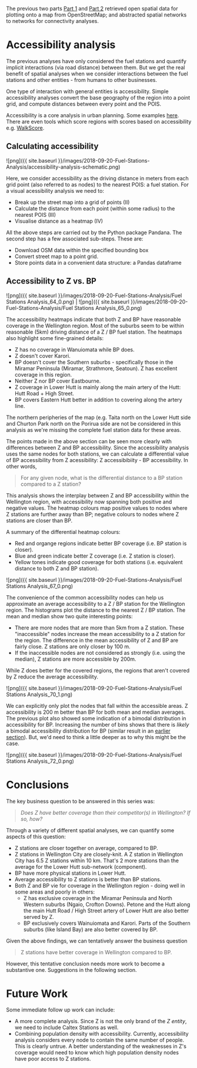 The previous two parts [Part 1](https://shriv.github.io/Fuel-Stations-Analysis-Part-1/) and [Part 2](https://shriv.github.io/Fuel-Stations-Analysis-Part-2/) retrieved open spatial data for plotting onto a map from OpenStreetMap; and abstracted spatial networks to networks for connectivity analyses.

# Accessibility analysis
The previous analyses have only considered the fuel stations and quantify implicit interactions (via road distance) between them. But we get the real benefit of spatial analyses when we consider interactions between the fuel stations and other entities - from humans to other businesses.

One type of interaction with general entities is accessibility. Simple accessibility analyses convert the base geography of the region into a point grid, and compute distances between every point and the POIS. 

Accessibility is a core analysis in urban planning. Some examples [here](https://www.slideshare.net/DimkaG/transitaccess-27460698). There are even tools which score regions with scores based on accessibility
e.g. [WalkScore](https://www.walkscore.com/). 

## Calculating accessibility
![png]({{ site.baseurl }}/images/2018-09-20-Fuel-Stations-Analysis/accessibility-analysis-schematic.png)

Here, we consider accessibility as the driving distance in meters from each grid point (also referred to as nodes) to the nearest POIS: a fuel station. For a visual acessibility analysis we need to: 
- Break up the street map into a grid of points (II) 
- Calculate the distance from each point (within some radius) to the nearest POIS (III) 
- Visualise distance as a heatmap (IV)

All the above steps are carried out by the Python package Pandana. The second step has a few associated sub-steps. These are: 
- Download OSM data within the specified bounding box 
- Convert street map to a point grid. 
- Store points data in a convenient data structure: a Pandas dataframe 

## Accessibility to Z vs. BP

![png]({{ site.baseurl }}/images/2018-09-20-Fuel-Stations-Analysis/Fuel Stations Analysis_64_0.png) |  ![png]({{ site.baseurl }}/images/2018-09-20-Fuel-Stations-Analysis/Fuel Stations Analysis_65_0.png)

The accessibility heatmaps indicate that both Z and BP have reasonable coverage in the Wellington region. Most of the suburbs seem to be within reasonable (5km) driving distance of a Z / BP fuel station. The heatmaps also highlight some fine-grained details:
- Z has no coverage in Wanuiomata while BP does.
- Z doesn't cover Karori.
- BP doesn't cover the Southern suburbs - specifically those in the Miramar Peninsula (Miramar, Strathmore, Seatoun). Z has excellent coverage in this region. 
- Neither Z nor BP cover Eastbourne. 
- Z coverage in Lower Hutt is mainly along the main artery of the Hutt: Hutt Road + High Street. 
- BP covers Eastern Hutt better in addition to covering along the artery line. 

The northern peripheries of the map (e.g. Taita north on the Lower Hutt side and Churton Park north on the Porirua side are not be considered in this analysis as we're missing the complete fuel station data for these areas. 

The points made in the above section can be seen more clearly with differences between Z and BP accessibility. Since the accessibility analysis uses the same nodes for both stations, we can calculate a differential value of BP accessibility from Z acessibility: Z accessibibiity - BP accessibility. In other words, 
> For any given node, what is the differential distance to a BP station compared to a Z station?

This analysis shows the interplay between Z and BP accessibility within the Wellington region, with accessibility now spanning both positive and negative values. The heatmap colours map positive values to nodes where Z stations are further away than BP; negative colours to nodes where Z stations are closer than BP. 

A summary of the differential heatmap colours:
- Red and organge regions indicate better BP coverage (i.e. BP station is closer).
- Blue and green indicate better Z coverage (i.e. Z station is closer).
- Yellow tones indicate good coverage for both stations (i.e. equivalent distance to both Z and BP station). 

![png]({{ site.baseurl }}/images/2018-09-20-Fuel-Stations-Analysis/Fuel Stations Analysis_67_0.png)

The convenience of the common accessibility nodes can help us approximate an average accessibility to a Z / BP station for the Wellington region. The histograms plot the distance to the nearest Z / BP station. The mean and median show two quite interesting points:
- There are more nodes that are more than 5km from a Z station. These "inaccessible" nodes increase the mean accessibility to a Z station for the region. The difference in the mean accessibility of Z and BP are fairly close.  Z stations are only closer by 100 m. 
- If the inaccessible nodes are not considered as strongly (i.e. using the median), Z stations are more accessible by 200m. 

While Z does better for the covered regions, the regions that aren't covered by Z reduce the average accessibility.  

![png]({{ site.baseurl }}/images/2018-09-20-Fuel-Stations-Analysis/Fuel Stations Analysis_70_1.png)


We can explicitly only plot the nodes that fall within the accessible areas. Z accessibility is 200 m better than BP for both mean and median averages. The previous plot also showed some indication of a bimodal distribution in accessibility for BP. Increasing the number of bins shows that there is *likely* a bimodal accessibility distribution for BP (similar result in an [earlier section](#Competitor-Analysis)). But, we'd need to think a little deeper as to why this might be the case. 

![png]({{ site.baseurl }}/images/2018-09-20-Fuel-Stations-Analysis/Fuel Stations Analysis_72_0.png)


# Conclusions
The key business question to be answered in this series was: 
> *Does Z have better coverage than their competitor(s) in Wellington? If so, how?*

Through a variety of different spatial analyses, we can quantify some aspects of this question:
- Z stations are closer together on average, compared to BP.
- Z stations in Wellington City are closely-knit. A Z station in Wellington City has 6.5 Z stations within 10 km. That's 2 more stations than the average for the Lower Hutt sub-network (component).    
- BP have more physical stations in Lower Hutt. 
- Average accessibility to Z stations is better than BP stations. 
- Both Z and BP vie for coverage in the Wellington region - doing well in some areas and poorly in others: 
    - Z has exclusive coverage in the Miramar Peninsula and North Western suburbs (Ngaio, Crofton Downs). Petone and the Hutt along the main Hutt Road / High Street artery of Lower Hutt are also better served by Z.
    - BP exclusively covers Wainuiomata and Karori. Parts of the Southern suburbs (like Island Bay) are also better covered by BP. 

Given the above findings, we can tentatively answer the business question
> Z stations have better coverage in Wellington compared to BP. 

However, this tentative conclusion needs more work to become a substantive one. Suggestions in the following section. 

# Future Work
Some immediate follow up work can include:
- A more complete analysis. Since Z is not the only brand of the *Z entity*, we need to include Caltex Stations as well. 
- Combining population density with accessibility. Currently, accessibility analysis considers every node to contain the same number of people. This is clearly untrue. A better understanding of the weaknesses in Z's coverage would need to know which high population density nodes have poor access to Z stations. 
